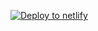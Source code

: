 [![Deploy to netlify](https://www.netlify.com/img/deploy/button.svg)](https://app.netlify.com/start/deploy?repository=https://github.com/robert-bo-davis/netlifyDeployBug)